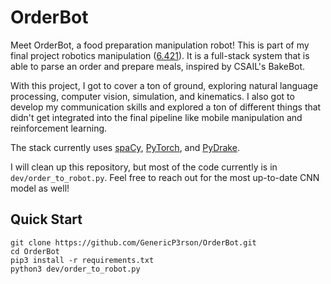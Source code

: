 # OrderBot
Meet OrderBot, a food preparation manipulation robot! This is part of my final project robotics manipulation ([6.421](https://manipulation.csail.mit.edu/Fall2023/)). It is a full-stack system that is able to parse an order and prepare meals, inspired by CSAIL's BakeBot. 

With this project, I got to cover a ton of ground, exploring natural language processing, computer vision, simulation, and kinematics. I also got to develop my communication skills and explored a ton of different things that didn't get integrated into the final pipeline like mobile manipulation and reinforcement learning. 

The stack currently uses [spaCy](https://spacy.io/), [PyTorch](https://pytorch.org/), and [PyDrake](https://drake.mit.edu/).

I will clean up this repository, but most of the code currently is in `dev/order_to_robot.py`. Feel free to reach out for the most up-to-date CNN model as well!

## Quick Start

```
git clone https://github.com/GenericP3rson/OrderBot.git
cd OrderBot
pip3 install -r requirements.txt
python3 dev/order_to_robot.py
```
